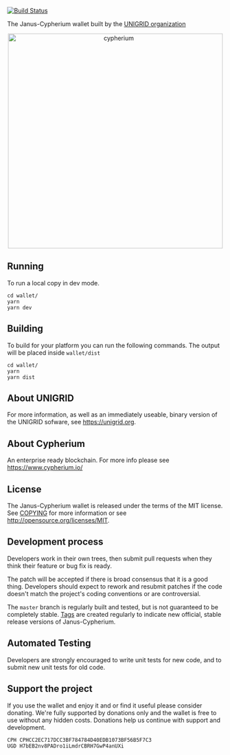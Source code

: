 [![Build Status](https://travis-ci.org/unigrid-project/janus-cypherium.svg?branch=main)](https://travis-ci.org/unigrid-project/janus-cypherium)

The Janus-Cypherium wallet built by the [UNIGRID organization](https://unigrid.org)

<p align="center">
  <a href="https://www.cypherium.io/"><img alt="cypherium" src="https://www.cypherium.io/wp-content/uploads/2020/07/Cypherium-Logo.png" width="500"/></a>
</p>



Running
-------
To run a local copy in dev mode.
```
cd wallet/
yarn
yarn dev
```

Building
--------
To build for your platform you can run the following commands. The output will be placed inside `wallet/dist`
```
cd wallet/
yarn
yarn dist
```

About UNIGRID
-------------
For more information, as well as an immediately useable, binary version of the UNIGRID sofware, see https://unigrid.org.

About Cypherium
---------------
An enterprise ready blockchain. For more info please see https://www.cypherium.io/

License
-------
The Janus-Cypherium wallet is released under the terms of the MIT license. See [COPYING](COPYING) for more information or see http://opensource.org/licenses/MIT.

Development process
-------------------
Developers work in their own trees, then submit pull requests when they think their feature or bug fix is ready.

The patch will be accepted if there is broad consensus that it is a good thing. Developers should expect to rework and resubmit patches if the code doesn't match the project's coding conventions or are controversial.

The `master` branch is regularly built and tested, but is not guaranteed to be completely stable. [Tags](https://github.com/unigrid-project/janus-cypherium/tags) are created regularly to indicate new official, stable release versions of Janus-Cypherium.

Automated Testing
-----------------
Developers are strongly encouraged to write unit tests for new code, and to submit new unit tests for old code.

Support the project
-------------------
If you use the wallet and enjoy it and or find it useful please consider donating. We're fully supported by donations only and the wallet is free to use without any hidden costs. Donations help us continue with support and development.
```
CPH CPHCC2EC717DCC3BF784784D40EDB1073BF56B5F7C3
UGD H7bEB2nv8PADro1iLmdrCBRH7GwP4anUXi
```